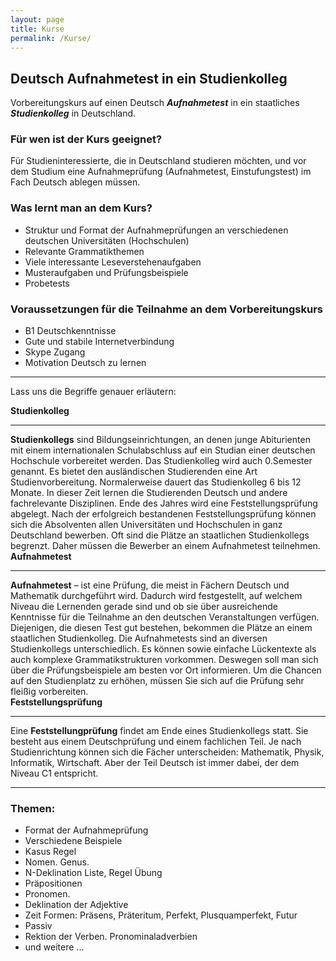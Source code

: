 ```yaml
---
layout: page
title: Kurse
permalink: /Kurse/
---
```


## Deutsch Aufnahmetest in ein Studienkolleg

Vorbereitungskurs auf einen Deutsch ***Aufnahmetest*** in ein staatliches ***Studienkolleg*** in Deutschland. 

### Für wen ist der Kurs geeignet? 
 
Für Studieninteressierte, die in Deutschland studieren möchten, und vor dem Studium eine Aufnahmeprüfung (Aufnahmetest, Einstufungstest) im Fach Deutsch ablegen müssen.  
 
### Was lernt man an dem Kurs? 

- Struktur und Format der Aufnahmeprüfungen an verschiedenen deutschen Universitäten (Hochschulen) 
- Relevante Grammatikthemen  
- Viele interessante Leseverstehenaufgaben 
- Musteraufgaben und Prüfungsbeispiele 
- Probetests  

### Voraussetzungen für die Teilnahme an dem Vorbereitungskurs 
- B1 Deutschkenntnisse 
- Gute und stabile Internetverbindung 
- Skype Zugang  
- Motivation Deutsch zu lernen 
 
--- 
<!-- <div class="accordion" id="accordionPanelsStayOpenExample">
  <div class="accordion-item">
    <h2 class="accordion-header" id="panelsStayOpen-headingOne">
      <button class="accordion-button" type="button" data-bs-toggle="collapse" data-bs-target="#panelsStayOpen-collapseOne" aria-expanded="true" aria-controls="panelsStayOpen-collapseOne">
        Studienkolleg. Was ist das?
      </button>
    </h2>
    <div id="panelsStayOpen-collapseOne" class="accordion-collapse collapse show" aria-labelledby="panelsStayOpen-headingOne">
      <div class="accordion-body">
        <strong>Studienkollegs</strong> sind Bildungseinrichtungen, an denen junge Abiturienten mit einem internationalen Schulabschluss auf ein Studium an einer deutschen Hochschule vorbereitet werden.  
        Das Studienkolleg wird auch 0.Semester genannt. Es bietet den ausländischen Studierenden eine Art Studienvorbereitung. 
        Normalerweise dauert das Studienkolleg 6 bis 12 Monate. In dieser Zeit lernen die Studierenden Deutsch und andere fachrelevante Disziplinen. Am Ende des Jahres wird eine Feststellungsprüfung abgelegt. Nach der erfolgreich bestandenen Feststellungsprüfung können sich die Absolventen an allen Universitäten und Hochschulen in ganz Deutschland bewerben. Oft sind die Plätze an staatlichen Studienkollegs begrenzt. Daher müssen die Bewerber an einer Aufnahmetest teilnehmen.  
      </div>
    </div>
  </div>
  <div class="accordion-item">
    <h2 class="accordion-header" id="panelsStayOpen-headingTwo">
      <button class="accordion-button collapsed" type="button" data-bs-toggle="collapse" data-bs-target="#panelsStayOpen-collapseTwo" aria-expanded="false" aria-controls="panelsStayOpen-collapseTwo">
        Aufnahmetest. Was ist das? 
      </button>
    </h2>
    <div id="panelsStayOpen-collapseTwo" class="accordion-collapse collapse" aria-labelledby="panelsStayOpen-headingTwo">
      <div class="accordion-body">
        <strong>Aufnahmetest</strong>  – ist eine Prüfung, die meist in Fächern Deutsch und Mathematik durchgeführt wird, um festzustellen auf welchem Niveau die Lernenden gerade sind und ob sie über ausreichende Kenntnisse für die Teilnahme an den deutschen Veranstaltungen verfügen. Diejenigen, die diesen Test gut bestehen, bekommen die Plätze an einem staatlichen Studienkolleg.  
        Die Aufnahmetests sind an diversen Studienkollegs unterschiedlich. Es können sowie einfache Lückentexte als auch komplexe Grammatikstrukturen vorkommen. Deswegen soll man sich über die Prüfungsbeispiele am besten vor Ort informieren. Um die Chancen auf den Studienplatz zu erhöhen, müssen Sie sich auf die Prüfung sehr fleißig vorbereiten. 
      </div>
    </div>
  </div>
  <div class="accordion-item">
    <h2 class="accordion-header" id="panelsStayOpen-headingThree">
      <button class="accordion-button collapsed" type="button" data-bs-toggle="collapse" data-bs-target="#panelsStayOpen-collapseThree" aria-expanded="false" aria-controls="panelsStayOpen-collapseThree">
        Feststellungsprüfung. Was ist das? 
      </button>
    </h2>
    <div id="panelsStayOpen-collapseThree" class="accordion-collapse collapse" aria-labelledby="panelsStayOpen-headingThree">
      <div class="accordion-body">
        Eine <strong>Feststellungprüfung</strong> findet am Ende eines Studienkollegs statt. Sie besteht aus einem Deutschprüfung und einem fachlichen Teil. Je nach Studienrichtung können sich die Fächer unterscheiden: Mathematik, Physik, Informatik, Wirtschaft. Aber der Teil Deutsch ist immer dabei, der dem Niveau C1 entspricht. 
      </div>
    </div>
  </div>
</div>  -->

Lass uns die Begriffe genauer erläutern:

<div class="alert alert-primary" role="alert">
  <strong> Studienkolleg </strong>
  <hr/>
  <strong>Studienkollegs</strong> sind Bildungseinrichtungen, an denen junge Abiturienten mit einem internationalen Schulabschluss auf ein Studian einer deutschen Hochschule vorbereitet werden.  
  Das Studienkolleg wird auch 0.Semester genannt. Es bietet den ausländischen Studierenden eine Art Studienvorbereitung. 
  Normalerweise dauert das Studienkolleg 6 bis 12 Monate. In dieser Zeit lernen die Studierenden Deutsch und andere fachrelevante Disziplinen. Ende des Jahres wird eine Feststellungsprüfung abgelegt. Nach der erfolgreich bestandenen Feststellungsprüfung können sich die Absolventen allen Universitäten und Hochschulen in ganz Deutschland bewerben. Oft sind die Plätze an staatlichen Studienkollegs begrenzt. Daher müssen die Bewerber an einem Aufnahmetest teilnehmen.  
</div>

<div class="alert alert-success" role="alert">
  <strong> Aufnahmetest </strong>
  <hr/>
  <strong>Aufnahmetest</strong>  – ist eine Prüfung, die meist in Fächern Deutsch und Mathematik durchgeführt wird. Dadurch wird festgestellt, auf welchem Niveau die Lernenden gerade sind und ob sie über ausreichende Kenntnisse für die Teilnahme an den deutschen Veranstaltungen verfügen. Diejenigen, die diesen Test gut bestehen, bekommen die Plätze an einem staatlichen Studienkolleg.  
  Die Aufnahmetests sind an diversen Studienkollegs unterschiedlich. Es können sowie einfache Lückentexte als auch komplexe Grammatikstrukturen vorkommen. Deswegen soll man sich über die Prüfungsbeispiele am besten vor Ort informieren. Um die Chancen auf den Studienplatz zu erhöhen, müssen Sie sich auf die Prüfung sehr fleißig vorbereiten. 
</div>

<div class="alert alert-primary" role="alert">
  <strong> Feststellungsprüfung </strong>
  <hr/>
  Eine <strong>Feststellungprüfung</strong> findet am Ende eines Studienkollegs statt. Sie besteht aus einem Deutschprüfung und einem fachlichen Teil. Je nach Studienrichtung können sich die Fächer unterscheiden: Mathematik, Physik, Informatik, Wirtschaft. Aber der Teil Deutsch ist immer dabei, der dem Niveau C1 entspricht. 
</div>

---

### Themen:  

- Format der Aufnahmeprüfung
- Verschiedene Beispiele 
- Kasus Regel 
- Nomen. Genus.  
- N-Deklination Liste, Regel Übung 
- Präpositionen 
- Pronomen. 
- Deklination der Adjektive  
- Zeit Formen: Präsens, Präteritum, Perfekt, Plusquamperfekt, Futur  
- Passiv  
- Rektion der Verben. Pronominaladverbien 
- und weitere ... 
